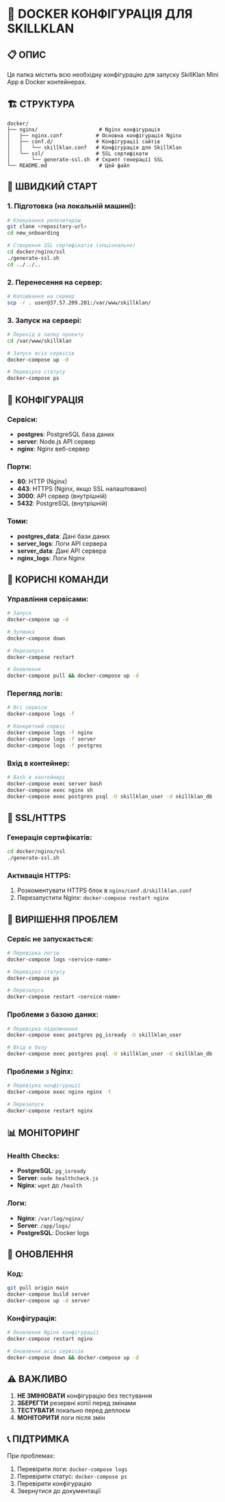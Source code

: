 # 🐳 DOCKER КОНФІГУРАЦІЯ ДЛЯ SKILLKLAN

## 📋 ОПИС

Ця папка містить всю необхідну конфігурацію для запуску SkillKlan Mini App в Docker контейнерах.

## 🏗️ СТРУКТУРА

```
docker/
├── nginx/                    # Nginx конфігурація
│   ├── nginx.conf           # Основна конфігурація Nginx
│   ├── conf.d/              # Конфігурації сайтів
│   │   └── skillklan.conf   # Конфігурація для SkillKlan
│   └── ssl/                 # SSL сертифікати
│       └── generate-ssl.sh  # Скрипт генерації SSL
└── README.md                 # Цей файл
```

## 🚀 ШВИДКИЙ СТАРТ

### 1. **Підготовка (на локальній машині):**
```bash
# Клонування репозиторію
git clone <repository-url>
cd new_onboarding

# Створення SSL сертифікатів (опціонально)
cd docker/nginx/ssl
./generate-ssl.sh
cd ../../..
```

### 2. **Перенесення на сервер:**
```bash
# Копіювання на сервер
scp -r . user@37.57.209.201:/var/www/skillklan/
```

### 3. **Запуск на сервері:**
```bash
# Перехід в папку проекту
cd /var/www/skillklan

# Запуск всіх сервісів
docker-compose up -d

# Перевірка статусу
docker-compose ps
```

## 🔧 КОНФІГУРАЦІЯ

### **Сервіси:**
- **postgres**: PostgreSQL база даних
- **server**: Node.js API сервер
- **nginx**: Nginx веб-сервер

### **Порти:**
- **80**: HTTP (Nginx)
- **443**: HTTPS (Nginx, якщо SSL налаштовано)
- **3000**: API сервер (внутрішній)
- **5432**: PostgreSQL (внутрішній)

### **Томи:**
- **postgres_data**: Дані бази даних
- **server_logs**: Логи API сервера
- **server_data**: Дані API сервера
- **nginx_logs**: Логи Nginx

## 📝 КОРИСНІ КОМАНДИ

### **Управління сервісами:**
```bash
# Запуск
docker-compose up -d

# Зупинка
docker-compose down

# Перезапуск
docker-compose restart

# Оновлення
docker-compose pull && docker-compose up -d
```

### **Перегляд логів:**
```bash
# Всі сервіси
docker-compose logs -f

# Конкретний сервіс
docker-compose logs -f nginx
docker-compose logs -f server
docker-compose logs -f postgres
```

### **Вхід в контейнер:**
```bash
# Bash в контейнері
docker-compose exec server bash
docker-compose exec nginx sh
docker-compose exec postgres psql -U skillklan_user -d skillklan_db
```

## 🔐 SSL/HTTPS

### **Генерація сертифікатів:**
```bash
cd docker/nginx/ssl
./generate-ssl.sh
```

### **Активація HTTPS:**
1. Розкоментувати HTTPS блок в `nginx/conf.d/skillklan.conf`
2. Перезапустити Nginx: `docker-compose restart nginx`

## 🐛 ВИРІШЕННЯ ПРОБЛЕМ

### **Сервіс не запускається:**
```bash
# Перевірка логів
docker-compose logs <service-name>

# Перевірка статусу
docker-compose ps

# Перезапуск
docker-compose restart <service-name>
```

### **Проблеми з базою даних:**
```bash
# Перевірка підключення
docker-compose exec postgres pg_isready -U skillklan_user

# Вхід в базу
docker-compose exec postgres psql -U skillklan_user -d skillklan_db
```

### **Проблеми з Nginx:**
```bash
# Перевірка конфігурації
docker-compose exec nginx nginx -t

# Перезапуск
docker-compose restart nginx
```

## 📊 МОНІТОРИНГ

### **Health Checks:**
- **PostgreSQL**: `pg_isready`
- **Server**: `node healthcheck.js`
- **Nginx**: `wget` до `/health`

### **Логи:**
- **Nginx**: `/var/log/nginx/`
- **Server**: `/app/logs/`
- **PostgreSQL**: Docker logs

## 🔄 ОНОВЛЕННЯ

### **Код:**
```bash
git pull origin main
docker-compose build server
docker-compose up -d server
```

### **Конфігурація:**
```bash
# Оновлення Nginx конфігурації
docker-compose restart nginx

# Оновлення всіх сервісів
docker-compose down && docker-compose up -d
```

## ⚠️ ВАЖЛИВО

1. **НЕ ЗМІНЮВАТИ** конфігурацію без тестування
2. **ЗБЕРЕГТИ** резервні копії перед змінами
3. **ТЕСТУВАТИ** локально перед деплоєм
4. **МОНІТОРИТИ** логи після змін

## 📞 ПІДТРИМКА

При проблемах:
1. Перевірити логи: `docker-compose logs`
2. Перевірити статус: `docker-compose ps`
3. Перевірити конфігурацію
4. Звернутися до документації


